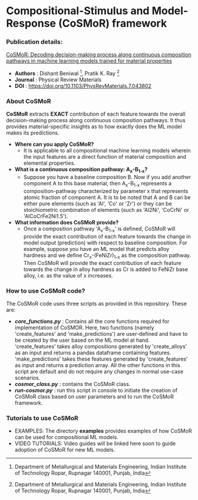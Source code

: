 # Compositional-Stimulus and Model-Response (CoSMoR) framework 
### Publication details:
[CoSMoR: Decoding decision-making process along continuous composition pathways in machine learning models trained for material properties](https://journals.aps.org/prmaterials/abstract/10.1103/PhysRevMaterials.7.043802)
- **Authors** : Dishant Beniwal [^1], Pratik K. Ray [^1]
- **Journal** : Physical Review Materials
- **DOI** : https://doi.org/10.1103/PhysRevMaterials.7.043802
[^1]: Department of Metallurgical and Materials Engineering, Indian Institute of Technology Ropar, Rupnagar 140001, Punjab, India

### About **CoSMoR**
**CoSMoR** extracts **EXACT** contribution of each feature towards the overall decision-making process along continuous composition pathways. It thus provides material-specific insights as to how exactly does the ML model makes its predictions.

- **Where can you apply CoSMoR?**
  - It is applicable to all compositional machine learning models wherein the input features are a direct function of material composition and elemental properties.
- **What is a continuous composition pathway: A<sub>x</sub>-B<sub>1-x</sub>?**
  - Suppose you have a baseline composition B. Now if you add another component A to this base material, then A<sub>x</sub>-B<sub>1-x</sub> represents a composition-pathway characterized by parameter x that represents atomic fraction of component A. It is to be noted that A and B can be either pure elements (such as 'Al', 'Co' or 'Zr') or they can be stoichiometric combination of elements (such as 'Al2Ni', 'CoCrNi' or 'AlCoCrFe2Ni1.5').
- **What information does CoSMoR provide?**
  - Once a composition pathway 'A<sub>x</sub>-B<sub>1-x</sub>' is defined, CoSMoR will provide the exact contribution of each feature towards the change in model output (prediction) with respect to baseline composition. For example, suppose you have an ML model that predicts alloy hardness and we define Cr<sub>x</sub>-(FeNiZr)<sub>1-x</sub> as the composition pathway. Then CoSMoR will provide the exact contribution of each feature towards the change in alloy hardness as Cr is added to FeNiZr base alloy, i.e. as the value of x increases.

### How to use **CoSMoR** code?
The CoSMoR code uses three scripts as provided in this repository. These are:
- **_core_functions.py_** : Contains all the core functions required for implementation of CoSMOR. Here, two functions (namely 'create_features' and 'make_predictions') are user-defined and have to be created by the user based on the ML model at hand. 'create_features' takes alloy compositions generated by 'create_alloys' as an input and returns a pandas dataframe containing features. 'make_predictions' takes these features generated by 'create_features' as input and returns a prediction array. All the other functions in this script are default and do not require any changes in normal use-case scenarios.
- **_cosmor_class.py_** : contains the CoSMoR class.
- **_run-cosmor.py_** : run this script in console to initiate the creation of CoSMoR class based on user parameters and to run the CoSMoR framework.

### Tutorials to use **CoSMoR**
- EXAMPLES: The directory **examples** provides examples of how CoSMoR can be used for compositional ML models.
- VIDEO TUTORIALS: Video guides will be linked here soon to guide adoption of CoSMoR for new ML models.
